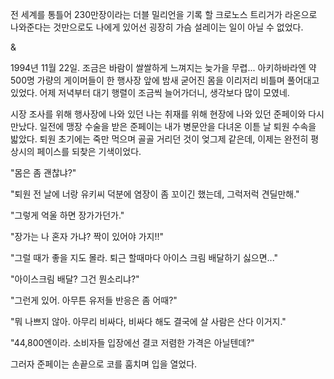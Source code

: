 전 세계를 통틀어 230만장이라는 더블 밀리언을 기록 할 크로노스 트리거가 라온으로 나와준다는 것만으로도 나에게 있어선 굉장히 가슴 설레이는 일이 아닐 수 없었다. 

& 

1994년 11월 22일. 
조금은 바람이 쌀쌀하게 느껴지는 늦가을 무렵... 
아키하바라엔 약 500명 가량의 게이머들이 한 행사장 앞에 밤새 굳어진 몸을 이리저리 비틀며 풀어대고 있었다. 어제 저녁부터 대기 행렬이 조금씩 늘어가더니, 생각보다 많이 모였네. 

시장 조사를 위해 행사장에 나와 있던 나는 취재를 위해 현장에 나와 있던 준페이와 다시 만났다. 
일전에 맹장 수술을 받은 준페이는 내가 병문안을 다녀온 이튿 날 퇴원 수속을 밟았다. 퇴원 초기에는 죽만 먹으며 골골 거리던 것이 엊그제 같은데, 이제는 완전히 평상시의 페이스를 되찾은 기색이었다. 

"몸은 좀 괜찮냐?" 

"퇴원 전 날에 너랑 유키씨 덕분에 염장이 좀 꼬이긴 했는데, 그럭저럭 견딜만해." 

"그렇게 억울 하면 장가가던가." 

"장가는 나 혼자 가냐? 짝이 있어야 가지!!" 

"그럴 때가 좋을 지도 몰라. 퇴근 할때마다 아이스 크림 배달하기 싫으면..." 

"아이스크림 배달? 그건 뭔소리냐?" 

"그런게 있어. 아무튼 유저들 반응은 좀 어때?" 

"뭐 나쁘지 않아. 아무리 비싸다, 비싸다 해도 결국에 살 사람은 산다 이거지." 

"44,800엔이라. 소비자들 입장에선 결코 저렴한 가격은 아닐텐데?" 

그러자 준페이는 손끝으로 코를 훔치며 입을 열었다. 